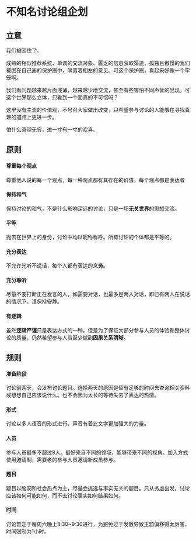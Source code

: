 # 不知名讨论组企划
## 立意

我们被困住了。

成熟的相似推荐系统、单调的交流对象、匮乏的信息获取渠道，孤独且傲慢的我们被困在自己画的保护圈中，隔离着相左的意见。可这个保护圈，看起来好像一个牢笼啊。

我们看问题越来越片面浅薄，越来越少地交流，甚至有些害怕不同声音的出现。可这个世界那么立体，只看到一个面真的不可惜吗？

这里没有主流的价值观，不号召大家做出改变，只希望参与讨论的人能够在寻找真理的道路上更进一步。

怕什么真理无穷，进一寸有一寸的欢喜。

## 原则

#### 尊重每个观点

尊重他人说的每一个观点，每一种观点都有其存在的价值，每个观点都是表达者

#### 保持和气

保持讨论的和气，不是什么影响深远的讨论，只是一场**无关世界**的思想交流。

#### 平等

抛去在世界上的身份，讨论中均以昵称称呼。所有讨论的个体都是平等的。

#### 充分表达

不允许光听不说话，每个人都有表达的**义务**。

#### 充分聆听

尽量不要打断正在发言的人，如需要对话，也最多是两人对话，即已有两人在说话的情况下，请保持安静。

#### 有逻辑

虽然**逻辑严谨**只是表达方式的一种，但是为了保证大部分参与人员的体验和整体讨论的质量，仍然希望参与人员至少做到**因果关系清晰**。

## 规则

#### 准备阶段

讨论前两天，会发布讨论题目。选择两天的原因是留有足够的时间去查询相关资料或想想自己应该说什么。也不会因为太长的等待失去了表达的热情。

#### 形式

讨论以多人语音的形式进行，声音有着比文字更加强大的力量。

#### 人员

参与人员最多不超过9人。最好来自不同的领域，能够带来不同的视角。加入方式使用邀请制，需要老的参与人员邀请新成员参与。

#### 题目

题目以脑洞和社会热点为主，尽量会挑选与事实无关的题目。只从务虚出发，讨论应该如何可能如何，而不去讨论事实如何结果如何。

#### 时间

讨论暂定于每周六晚上8:30~9:30进行，为避免过于发散导致主题偏移得太厉害，时间限制为1小时。





